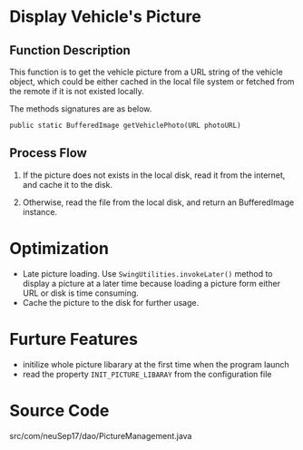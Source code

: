 # Display Vehicle's Picture 

## Function Description

This function is to get the vehicle picture from a URL string of the vehicle object, which could be either cached in the local file system or fetched from the remote if it is not existed locally.

 The methods signatures are as below.

`public static BufferedImage getVehiclePhoto(URL photoURL)`

## Process Flow

1. If the picture does not exists in the local disk, read it from the internet, and cache it to the disk.

2. Otherwise, read the file from the local disk, and return an BufferedImage instance.

# Optimization

* Late picture loading. Use `SwingUtilities.invokeLater()` method to display a picture at a later time because loading a picture form either URL or disk is time consuming.
* Cache the picture to the disk for further usage.

# Furture Features

- initilize whole picture libarary at the first time when the program launch
- read the property `INIT_PICTURE_LIBARAY` from the configuration file

# Source Code

src/com/neuSep17/dao/PictureManagement.java